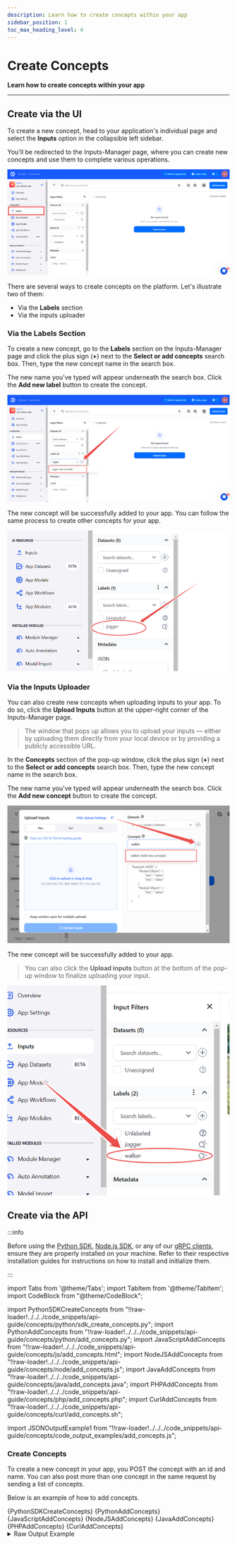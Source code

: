 ```yaml
---
description: Learn how to create concepts within your app
sidebar_position: 1
toc_max_heading_level: 4
---
```


# Create Concepts

**Learn how to create concepts within your app**
<hr />

## **Create via the UI**

To create a new concept, head to your application's individual page and select the **Inputs** option in the collapsible left sidebar.

You'll be redirected to the Inputs-Manager page, where you can create new concepts and use them to complete various operations. 

![](/img/community_2/inputs_viewer_page.png)

There are several ways to create concepts on the platform. Let's illustrate two of them:

- Via the **Labels** section
- Via the inputs uploader

### Via the **Labels** Section

To create a new concept, go to the **Labels** section on the Inputs-Manager page and click the plus sign (**+**) next to the **Select or add concepts** search box. Then, type the new concept name in the search box.

The new name you've typed will appear underneath the search box. Click the **Add new label** button to create the concept. 

![](/img/community_2/add_concept.png)

The new concept will be successfully added to your app. You can follow the same process to create other concepts for your app.

![](/img/community_2/new_concept_added.png)

### Via the Inputs Uploader

You can also create new concepts when uploading inputs to your app. To do so, click the **Upload Inputs** button at the upper-right corner of the Inputs-Manager page.  

> The window that pops up allows you to upload your inputs — either by uploading them directly from your local device or by providing a publicly accessible URL.

In the **Concepts** section of the pop-up window, click the plus sign (**+**) next to the **Select or add concepts** search box. Then, type the new concept name in the search box.

The new name you've typed will appear underneath the search box. Click the **Add new concept** button to create the concept. 

![](/img/community_2/concepts_upload_inputs_new_concepts.png)

The new concept will be successfully added to your app.

> You can also click the **Upload inputs** button at the bottom of the pop-up window to finalize uploading your input.

![](/img/community_2/concepts_newly_added_concept.png)

## **Create via the API**

:::info

Before using the [Python SDK](https://docs.clarifai.com/additional-resources/api-overview/python-sdk), [Node.js SDK](https://docs.clarifai.com/additional-resources/api-overview/nodejs-sdk), or any of our [gRPC clients](https://docs.clarifai.com/additional-resources/api-overview/grpc-clients), ensure they are properly installed on your machine. Refer to their respective installation guides for instructions on how to install and initialize them.

:::


import Tabs from '@theme/Tabs';
import TabItem from '@theme/TabItem';
import CodeBlock from "@theme/CodeBlock";

import PythonSDKCreateConcepts from "!!raw-loader!../../../code_snippets/api-guide/concepts/python/sdk_create_concepts.py";
import PythonAddConcepts from "!!raw-loader!../../../code_snippets/api-guide/concepts/python/add_concepts.py";
import JavaScriptAddConcepts from "!!raw-loader!../../../code_snippets/api-guide/concepts/js/add_concepts.html";
import NodeJSAddConcepts from "!!raw-loader!../../../code_snippets/api-guide/concepts/node/add_concepts.js";
import JavaAddConcepts from "!!raw-loader!../../../code_snippets/api-guide/concepts/java/add_concepts.java";
import PHPAddConcepts from "!!raw-loader!../../../code_snippets/api-guide/concepts/php/add_concepts.php";
import CurlAddConcepts from "!!raw-loader!../../../code_snippets/api-guide/concepts/curl/add_concepts.sh";

import JSONOutputExample1 from "!!raw-loader!../../../code_snippets/api-guide/concepts/code_output_examples/add_concepts.js";


### Create Concepts

To create a new concept in your app, you POST the concept with an id and name. You can also post more than one concept in the same request by sending a list of concepts.

Below is an example of how to add concepts.  


<Tabs>

<TabItem value="python" label="Python SDK">
    <CodeBlock className="language-python">{PythonSDKCreateConcepts}</CodeBlock>
</TabItem>

<TabItem value="python2" label="Python (gRPC)">
    <CodeBlock className="language-python">{PythonAddConcepts}</CodeBlock>
</TabItem>

<TabItem value="js_rest" label="JavaScript (REST)">
    <CodeBlock className="language-javascript">{JavaScriptAddConcepts}</CodeBlock>
</TabItem>

<TabItem value="nodejs" label="Node.js (gRPC)">
    <CodeBlock className="language-javascript">{NodeJSAddConcepts}</CodeBlock>
</TabItem>

<TabItem value="java" label="Java (gRPC)">
    <CodeBlock className="language-java">{JavaAddConcepts}</CodeBlock>
</TabItem>

<TabItem value="php" label="PHP (gRPC)">
    <CodeBlock className="language-php">{PHPAddConcepts}</CodeBlock>
</TabItem>

<TabItem value="curl" label="cURL">
    <CodeBlock className="language-bash">{CurlAddConcepts}</CodeBlock>
</TabItem>

</Tabs>

<details>
  <summary>Raw Output Example</summary>
    <CodeBlock className="language-js">{JSONOutputExample1}</CodeBlock>
</details>
